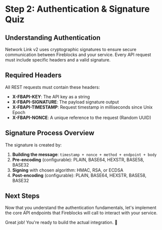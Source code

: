 # Step 2: Authentication & Signature Quiz

## Understanding Authentication

Network Link v2 uses cryptographic signatures to ensure secure communication between Fireblocks and your service. Every API request must include specific headers and a valid signature.

## Required Headers

All REST requests must contain these headers:

- **X-FBAPI-KEY**: The API key as a string
- **X-FBAPI-SIGNATURE**: The payload signature output  
- **X-FBAPI-TIMESTAMP**: Request timestamp in milliseconds since Unix Epoch
- **X-FBAPI-NONCE**: A unique reference to the request (Random UUID)

## Signature Process Overview

The signature is created by:
1. **Building the message**: `timestamp + nonce + method + endpoint + body`
2. **Pre-encoding** (configurable): PLAIN, BASE64, HEXSTR, BASE58, BASE32
3. **Signing** with chosen algorithm: HMAC, RSA, or ECDSA
4. **Post-encoding** (configurable): PLAIN, BASE64, HEXSTR, BASE58, BASE32

<!--QUIZ_PLACEHOLDER-->

## Next Steps

Now that you understand the authentication fundamentals, let's implement the core API endpoints that Fireblocks will call to interact with your service.

Great job! You&apos;re ready to build the actual integration. 🚀